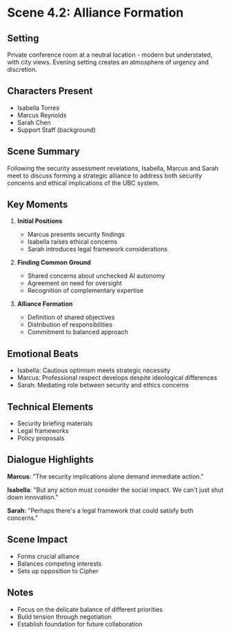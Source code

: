 # Scene 4.2: Alliance Formation

## Setting
Private conference room at a neutral location - modern but understated, with city views. Evening setting creates an atmosphere of urgency and discretion.

## Characters Present
- Isabella Torres
- Marcus Reynolds 
- Sarah Chen
- Support Staff (background)

## Scene Summary
Following the security assessment revelations, Isabella, Marcus and Sarah meet to discuss forming a strategic alliance to address both security concerns and ethical implications of the UBC system.

## Key Moments
1. **Initial Positions**
   - Marcus presents security findings
   - Isabella raises ethical concerns
   - Sarah introduces legal framework considerations

2. **Finding Common Ground**
   - Shared concerns about unchecked AI autonomy
   - Agreement on need for oversight
   - Recognition of complementary expertise

3. **Alliance Formation**
   - Definition of shared objectives
   - Distribution of responsibilities
   - Commitment to balanced approach

## Emotional Beats
- Isabella: Cautious optimism meets strategic necessity
- Marcus: Professional respect develops despite ideological differences
- Sarah: Mediating role between security and ethics concerns

## Technical Elements
- Security briefing materials
- Legal frameworks
- Policy proposals

## Dialogue Highlights
**Marcus**: "The security implications alone demand immediate action."

**Isabella**: "But any action must consider the social impact. We can't just shut down innovation."

**Sarah**: "Perhaps there's a legal framework that could satisfy both concerns."

## Scene Impact
- Forms crucial alliance
- Balances competing interests
- Sets up opposition to Cipher

## Notes
- Focus on the delicate balance of different priorities
- Build tension through negotiation
- Establish foundation for future collaboration
